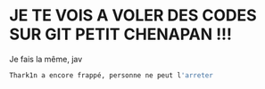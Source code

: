 # JE TE VOIS A VOLER DES CODES SUR GIT PETIT CHENAPAN !!!


Je fais la même, jav

```bash
Thark1n a encore frappé, personne ne peut l'arreter
```
